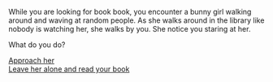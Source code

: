 While you are looking for book book, you encounter a bunny girl walking around and waving at random people. As she walks around in the library like nobody is watching her, she walks by you. She notice you staring at her. 
  
What do you do?  
  
[Approach her](approach-her.md)  
[Leave her alone and read your book](../start/open-book.md)